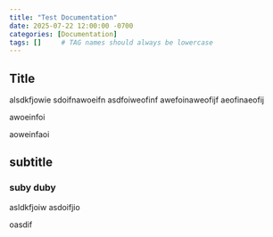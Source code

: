 ```yaml
---
title: "Test Documentation"
date: 2025-07-22 12:00:00 -0700
categories: [Documentation]
tags: []     # TAG names should always be lowercase
---
```


## Title

alsdkfjowie
sdoifnawoeifn
asdfoiweofinf
awefoinaweofijf
aeofinaeofij

awoeinfoi

aoweinfaoi

## subtitle


### suby duby

asldkfjoiw
asdoifjio

oasdif
